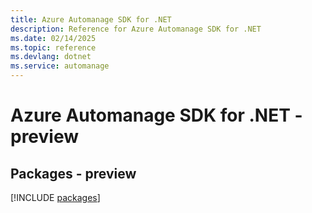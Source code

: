 ```yaml
---
title: Azure Automanage SDK for .NET
description: Reference for Azure Automanage SDK for .NET
ms.date: 02/14/2025
ms.topic: reference
ms.devlang: dotnet
ms.service: automanage
---
```

# Azure Automanage SDK for .NET - preview
## Packages - preview
[!INCLUDE [packages](automanage-index.md)]